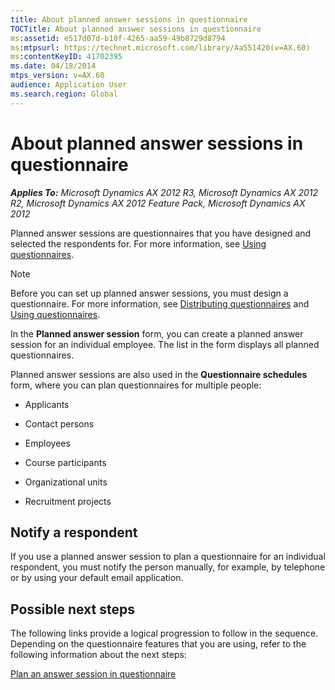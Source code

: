 ```yaml
---
title: About planned answer sessions in questionnaire
TOCTitle: About planned answer sessions in questionnaire
ms:assetid: e517d07d-b10f-4265-aa59-49b8729d8794
ms:mtpsurl: https://technet.microsoft.com/library/Aa551420(v=AX.60)
ms:contentKeyID: 41702395
ms.date: 04/18/2014
mtps_version: v=AX.60
audience: Application User
ms.search.region: Global
---
```


# About planned answer sessions in questionnaire 


_**Applies To:** Microsoft Dynamics AX 2012 R3, Microsoft Dynamics AX 2012 R2, Microsoft Dynamics AX 2012 Feature Pack, Microsoft Dynamics AX 2012_

Planned answer sessions are questionnaires that you have designed and selected the respondents for. For more information, see [Using questionnaires](using-questionnaires.md).


> [!NOTE]
> <P>Before you can set up planned answer sessions, you must design a questionnaire. For more information, see <A href="distributing-questionnaires.md">Distributing questionnaires</A> and <A href="using-questionnaires.md">Using questionnaires</A>.</P>



In the **Planned answer session** form, you can create a planned answer session for an individual employee. The list in the form displays all planned questionnaires.

Planned answer sessions are also used in the **Questionnaire schedules** form, where you can plan questionnaires for multiple people:

  - Applicants

  - Contact persons

  - Employees

  - Course participants

  - Organizational units

  - Recruitment projects

## Notify a respondent

If you use a planned answer session to plan a questionnaire for an individual respondent, you must notify the person manually, for example, by telephone or by using your default email application.

## Possible next steps

The following links provide a logical progression to follow in the sequence. Depending on the questionnaire features that you are using, refer to the following information about the next steps:

[Plan an answer session in questionnaire](plan-an-answer-session-in-questionnaire.md)

  


